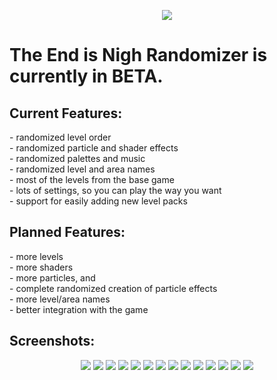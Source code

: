 <p align="center"> 
    <img src="screenshots/menu.png">
</p>

<h1>The End is Nigh Randomizer is currently in BETA.</h1>

<h2>Current Features:</h2>
- randomized level order<br/>
- randomized particle and shader effects<br/>
- randomized palettes and music<br/>
- randomized level and area names<br/>
- most of the levels from the base game<br/>
- lots of settings, so you can play the way you want<br/>
- support for easily adding new level packs<br/>

<h2>Planned Features:</h2>
<p>
- more levels<br/>
- more shaders<br/>
- more particles, and<br/>
- complete randomized creation of particle effects<br/>
- more level/area names<br/>
- better integration with the game<br/>
</p>

<h2>Screenshots:</h2>
<p align="center"> 
    <img src="screenshots/sc2.png">
	<img src="screenshots/sc3.png">
	<img src="screenshots/sc4.png">
	<img src="screenshots/sc5.png">
	<img src="screenshots/sc6.png">
	<img src="screenshots/sc7.png">
	<img src="screenshots/sc8.png">
	<img src="screenshots/sc9.png">
	<img src="screenshots/sc10.png">
	<img src="screenshots/sc11.png">
	<img src="screenshots/sc12.png">
	<img src="screenshots/sc13.png">
	<img src="screenshots/sc14.png">
	<img src="screenshots/sc15.png">
</p>